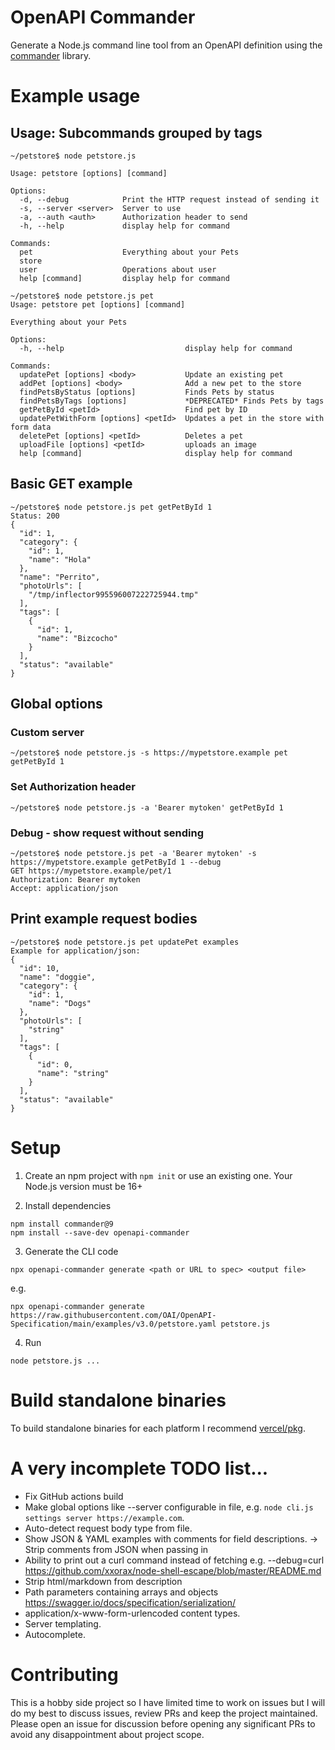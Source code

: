# OpenAPI Commander

Generate a Node.js command line tool from an OpenAPI definition using the [commander](https://www.npmjs.com/package/commander) library.

# Example usage

## Usage: Subcommands grouped by tags

```
~/petstore$ node petstore.js

Usage: petstore [options] [command]

Options:
  -d, --debug            Print the HTTP request instead of sending it
  -s, --server <server>  Server to use
  -a, --auth <auth>      Authorization header to send
  -h, --help             display help for command

Commands:
  pet                    Everything about your Pets
  store
  user                   Operations about user
  help [command]         display help for command
```

```
~/petstore$ node petstore.js pet
Usage: petstore pet [options] [command]

Everything about your Pets

Options:
  -h, --help                           display help for command

Commands:
  updatePet [options] <body>           Update an existing pet
  addPet [options] <body>              Add a new pet to the store
  findPetsByStatus [options]           Finds Pets by status
  findPetsByTags [options]             *DEPRECATED* Finds Pets by tags
  getPetById <petId>                   Find pet by ID
  updatePetWithForm [options] <petId>  Updates a pet in the store with form data
  deletePet [options] <petId>          Deletes a pet
  uploadFile [options] <petId>         uploads an image
  help [command]                       display help for command
```


## Basic GET example

```
~/petstore$ node petstore.js pet getPetById 1
Status: 200
{
  "id": 1,
  "category": {
    "id": 1,
    "name": "Hola"
  },
  "name": "Perrito",
  "photoUrls": [
    "/tmp/inflector995596007222725944.tmp"
  ],
  "tags": [
    {
      "id": 1,
      "name": "Bizcocho"
    }
  ],
  "status": "available"
}
```

## Global options

### Custom server

```
~/petstore$ node petstore.js -s https://mypetstore.example pet getPetById 1
```

### Set Authorization header

```
~/petstore$ node petstore.js -a 'Bearer mytoken' getPetById 1
```

### Debug - show request without sending

```
~/petstore$ node petstore.js pet -a 'Bearer mytoken' -s https://mypetstore.example getPetById 1 --debug
GET https://mypetstore.example/pet/1
Authorization: Bearer mytoken
Accept: application/json
```

## Print example request bodies

```
~/petstore$ node petstore.js pet updatePet examples
Example for application/json:
{
  "id": 10,
  "name": "doggie",
  "category": {
    "id": 1,
    "name": "Dogs"
  },
  "photoUrls": [
    "string"
  ],
  "tags": [
    {
      "id": 0,
      "name": "string"
    }
  ],
  "status": "available"
}
```

# Setup

1. Create an npm project with `npm init` or use an existing one. Your Node.js version must be 16+

2. Install dependencies

```
npm install commander@9
npm install --save-dev openapi-commander
```

3. Generate the CLI code

```
npx openapi-commander generate <path or URL to spec> <output file>
```

e.g.

```
npx openapi-commander generate https://raw.githubusercontent.com/OAI/OpenAPI-Specification/main/examples/v3.0/petstore.yaml petstore.js
```

4. Run

```
node petstore.js ...
```

# Build standalone binaries

To build standalone binaries for each platform I recommend [vercel/pkg](https://github.com/vercel/pkg).

# A very incomplete TODO list...

- Fix GitHub actions build
- Make global options like --server configurable in file, e.g. `node cli.js settings server https://example.com`.
- Auto-detect request body type from file.
- Show JSON & YAML examples with comments for field descriptions.
  -> Strip comments from JSON when passing in
- Ability to print out a curl command instead of fetching e.g. --debug=curl https://github.com/xxorax/node-shell-escape/blob/master/README.md
- Strip html/markdown from description
- Path parameters containing arrays and objects https://swagger.io/docs/specification/serialization/
- application/x-www-form-urlencoded content types.
- Server templating.
- Autocomplete.

# Contributing

This is a hobby side project so I have limited time to work on issues but I will do my best to discuss issues, review PRs
and keep the project maintained. Please open an issue for discussion before opening any significant PRs to avoid any disappointment
about project scope.
